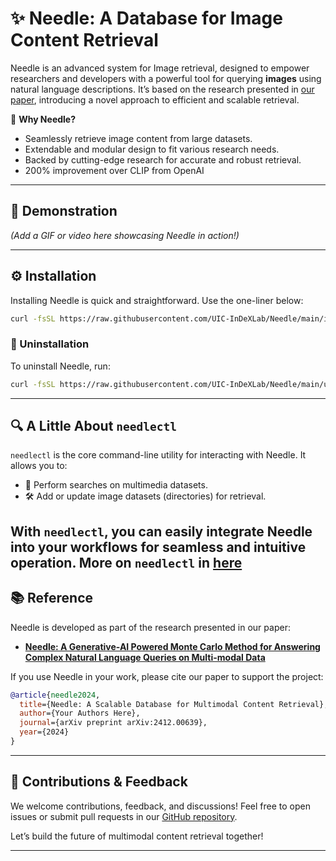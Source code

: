 
# ✨ Needle: A Database for Image Content Retrieval

Needle is an advanced system for Image retrieval, designed to empower researchers and developers with a powerful tool for querying **images** using natural language descriptions. It’s based on the research presented in [our paper](https://arxiv.org/abs/2412.00639), introducing a novel approach to efficient and scalable retrieval.

🚀 **Why Needle?**
- Seamlessly retrieve image content from large datasets.
- Extendable and modular design to fit various research needs.
- Backed by cutting-edge research for accurate and robust retrieval.
- 200% improvement over CLIP from OpenAI 

---

## 🎥 Demonstration
*(Add a GIF or video here showcasing Needle in action!)*

---

## ⚙️ Installation

Installing Needle is quick and straightforward. Use the one-liner below:

```bash  
curl -fsSL https://raw.githubusercontent.com/UIC-InDeXLab/Needle/main/install.sh | bash  
```  

### 🧹 Uninstallation

To uninstall Needle, run:

```bash  
curl -fsSL https://raw.githubusercontent.com/UIC-InDeXLab/Needle/main/uninstall.sh | bash  
```  

---

## 🔍 A Little About `needlectl`

`needlectl` is the core command-line utility for interacting with Needle. It allows you to:
- 🔎 Perform searches on multimedia datasets.
- 🛠️ Add or update image datasets (directories) for retrieval.

With `needlectl`, you can easily integrate Needle into your workflows for seamless and intuitive operation.
More on `needlectl` in [here](https://github.com/UIC-InDeXLab/Needle/tree/main/cli)
---

## 📚 Reference

Needle is developed as part of the research presented in our paper:
- [**Needle: A Generative-AI Powered Monte Carlo Method for Answering Complex Natural Language Queries on Multi-modal Data**](https://arxiv.org/abs/2412.00639)

If you use Needle in your work, please cite our paper to support the project:

```bibtex  
@article{needle2024,  
  title={Needle: A Scalable Database for Multimodal Content Retrieval},  
  author={Your Authors Here},  
  journal={arXiv preprint arXiv:2412.00639},  
  year={2024}  
}  
```  

---  

## 🌟 Contributions & Feedback

We welcome contributions, feedback, and discussions! Feel free to open issues or submit pull requests in our [GitHub repository](https://github.com/UIC-InDeXLab/Needle).

Let’s build the future of multimodal content retrieval together!

---